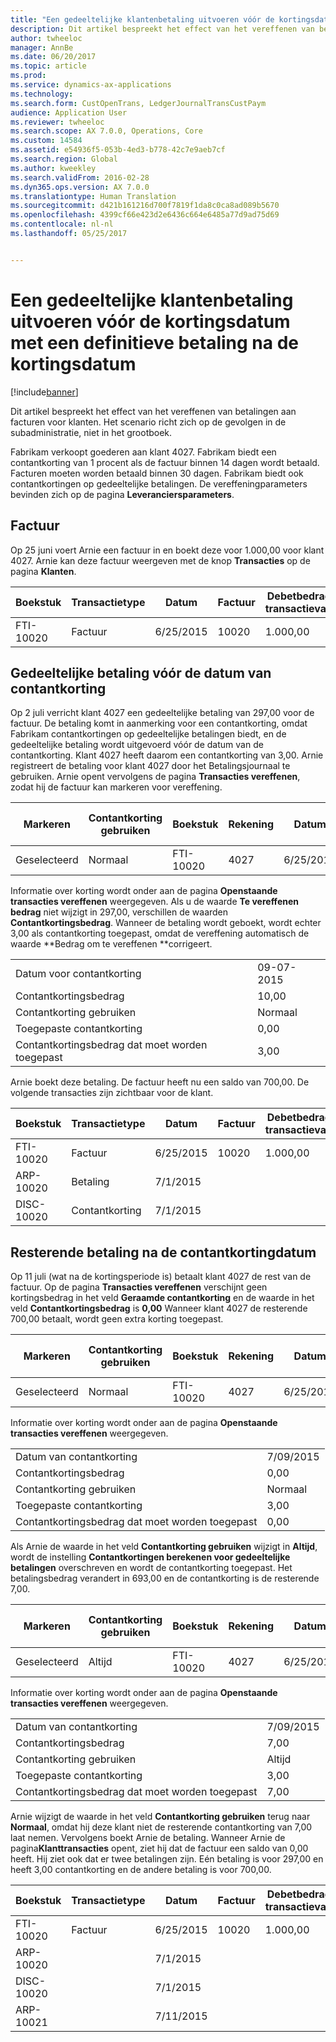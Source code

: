 ```yaml
---
title: "Een gedeeltelijke klantenbetaling uitvoeren vóór de kortingsdatum met een definitieve betaling na de kortingsdatum"
description: Dit artikel bespreekt het effect van het vereffenen van betalingen aan facturen voor klanten. Het scenario richt zich op de gevolgen in de subadministratie, niet in het grootboek.
author: twheeloc
manager: AnnBe
ms.date: 06/20/2017
ms.topic: article
ms.prod: 
ms.service: dynamics-ax-applications
ms.technology: 
ms.search.form: CustOpenTrans, LedgerJournalTransCustPaym
audience: Application User
ms.reviewer: twheeloc
ms.search.scope: AX 7.0.0, Operations, Core
ms.custom: 14584
ms.assetid: e54936f5-053b-4ed3-b778-42c7e9aeb7cf
ms.search.region: Global
ms.author: kweekley
ms.search.validFrom: 2016-02-28
ms.dyn365.ops.version: AX 7.0.0
ms.translationtype: Human Translation
ms.sourcegitcommit: d421b161216d700f7819f1da8c0ca8ad089b5670
ms.openlocfilehash: 4399cf66e423d2e6436c664e6485a77d9ad75d69
ms.contentlocale: nl-nl
ms.lasthandoff: 05/25/2017


---
```


# <a name="settle-a-partial-customer-payment-before-the-discount-date-with-a-final-payment-after-the-discount-date"></a>Een gedeeltelijke klantenbetaling uitvoeren vóór de kortingsdatum met een definitieve betaling na de kortingsdatum

[!include[banner](../includes/banner.md)]


Dit artikel bespreekt het effect van het vereffenen van betalingen aan facturen voor klanten. Het scenario richt zich op de gevolgen in de subadministratie, niet in het grootboek.

Fabrikam verkoopt goederen aan klant 4027. Fabrikam biedt een contantkorting van 1 procent als de factuur binnen 14 dagen wordt betaald. Facturen moeten worden betaald binnen 30 dagen. Fabrikam biedt ook contantkortingen op gedeeltelijke betalingen. De vereffeningparameters bevinden zich op de pagina **Leveranciersparameters**.

## <a name="invoice"></a>Factuur
Op 25 juni voert Arnie een factuur in en boekt deze voor 1.000,00 voor klant 4027. Arnie kan deze factuur weergeven met de knop **Transacties** op de pagina **Klanten**.

| Boekstuk   | Transactietype | Datum      | Factuur | Debetbedrag in transactievaluta | Creditbedrag in transactievaluta | Saldo  | Valuta |
|-----------|------------------|-----------|---------|--------------------------------------|---------------------------------------|----------|----------|
| FTI-10020 | Factuur          | 6/25/2015 | 10020   | 1.000,00                             |                                       | 1.000,00 | USD      |

## <a name="partial-payment-before-the-cash-discount-date"></a>Gedeeltelijke betaling vóór de datum van contantkorting
Op 2 juli verricht klant 4027 een gedeeltelijke betaling van 297,00 voor de factuur. De betaling komt in aanmerking voor een contantkorting, omdat Fabrikam contantkortingen op gedeeltelijke betalingen biedt, en de gedeeltelijke betaling wordt uitgevoerd vóór de datum van de contantkorting. Klant 4027 heeft daarom een contantkorting van 3,00. Arnie registreert de betaling voor klant 4027 door het Betalingsjournaal te gebruiken. Arnie opent vervolgens de pagina **Transacties vereffenen**, zodat hij de factuur kan markeren voor vereffening.

| Markeren     | Contantkorting gebruiken | Boekstuk   | Rekening | Datum      | Vervaldatum  | Factuur | Debetbedrag in transactievaluta | Valuta | Bedrag om te vereffenen |
|----------|-------------------|-----------|---------|-----------|-----------|---------|--------------------------------------|----------|------------------|
| Geselecteerd | Normaal            | FTI-10020 | 4027    | 6/25/2015 | 25/7/2015 | 10020   | 1.000,00                             | USD      | 297,00           |

Informatie over korting wordt onder aan de pagina **Openstaande transacties vereffenen** weergegeven. Als u de waarde **Te vereffenen bedrag** niet wijzigt in 297,00, verschillen de waarden **Contantkortingsbedrag**. Wanneer de betaling wordt geboekt, wordt echter 3,00 als contantkorting toegepast, omdat de vereffening automatisch de waarde **Bedrag om te vereffenen **corrigeert.

|                              |           |
|------------------------------|-----------|
| Datum voor contantkorting           | 09-07-2015 |
| Contantkortingsbedrag         | 10,00     |
| Contantkorting gebruiken            | Normaal    |
| Toegepaste contantkorting          | 0,00      |
| Contantkortingsbedrag dat moet worden toegepast | 3,00      |

Arnie boekt deze betaling. De factuur heeft nu een saldo van 700,00. De volgende transacties zijn zichtbaar voor de klant.

| Boekstuk    | Transactietype | Datum      | Factuur | Debetbedrag in transactievaluta | Creditbedrag in transactievaluta | Saldo | Valuta |
|------------|------------------|-----------|---------|--------------------------------------|---------------------------------------|---------|----------|
| FTI-10020  | Factuur          | 6/25/2015 | 10020   | 1.000,00                             |                                       | 700,00  | USD      |
| ARP-10020  |  Betaling         | 7/1/2015  |         |                                      | 297,00                                | 0,00    | USD      |
| DISC-10020 |  Contantkorting   | 7/1/2015  |         |                                      | 3,00                                  | 0,00    | USD      |

## <a name="remaining-payment-after-the-cash-discount-date"></a>Resterende betaling na de contantkortingdatum
Op 11 juli (wat na de kortingsperiode is) betaalt klant 4027 de rest van de factuur. Op de pagina **Transacties vereffenen** verschijnt geen kortingsbedrag in het veld **Geraamde contantkorting** en de waarde in het veld **Contantkortingsbedrag** is **0,00** Wanneer klant 4027 de resterende 700,00 betaalt, wordt geen extra korting toegepast.

| Markeren     | Contantkorting gebruiken | Boekstuk   | Rekening | Datum      | Vervaldatum  | Factuur | Debetbedrag in transactievaluta | Valuta | Bedrag om te vereffenen |
|----------|-------------------|-----------|---------|-----------|-----------|---------|--------------------------------------|----------|------------------|
| Geselecteerd | Normaal            | FTI-10020 | 4027    | 6/25/2015 | 25/7/2015 | 10020   | 700,00                               | USD      | 700,00           |

Informatie over korting wordt onder aan de pagina **Openstaande transacties vereffenen** weergegeven.

|                              |           |
|------------------------------|-----------|
| Datum van contantkorting           | 7/09/2015 |
| Contantkortingsbedrag         | 0,00      |
| Contantkorting gebruiken            | Normaal    |
| Toegepaste contantkorting          | 3,00      |
| Contantkortingsbedrag dat moet worden toegepast | 0,00      |

Als Arnie de waarde in het veld **Contantkorting gebruiken** wijzigt in **Altijd**, wordt de instelling **Contantkortingen berekenen voor gedeeltelijke betalingen** overschreven en wordt de contantkorting toegepast. Het betalingsbedrag verandert in 693,00 en de contantkorting is de resterende 7,00.

| Markeren     | Contantkorting gebruiken | Boekstuk   | Rekening | Datum      | Vervaldatum  | Factuur | Debetbedrag in transactievaluta | Creditbedrag in transactievaluta | Valuta | Bedrag om te vereffenen |
|----------|-------------------|-----------|---------|-----------|-----------|---------|--------------------------------------|---------------------------------------|----------|------------------|
| Geselecteerd | Altijd            | FTI-10020 | 4027    | 6/25/2015 | 25/7/2015 | 10020   | 700,00                               |                                       | USD      | 693,00           |

Informatie over korting wordt onder aan de pagina **Openstaande transacties vereffenen** weergegeven.

|                              |           |
|------------------------------|-----------|
| Datum van contantkorting           | 7/09/2015 |
| Contantkortingsbedrag         | 7,00      |
| Contantkorting gebruiken            | Altijd    |
| Toegepaste contantkorting          | 3,00      |
| Contantkortingsbedrag dat moet worden toegepast | 7,00      |

Arnie wijzigt de waarde in het veld **Contantkorting gebruiken** terug naar **Normaal**, omdat hij deze klant niet de resterende contantkorting van 7,00 laat nemen. Vervolgens boekt Arnie de betaling. Wanneer Arnie de pagina**Klanttransacties** opent, ziet hij dat de factuur een saldo van 0,00 heeft. Hij ziet ook dat er twee betalingen zijn. Eén betaling is voor 297,00 en heeft 3,00 contantkorting en de andere betaling is voor 700,00.

| Boekstuk    | Transactietype | Datum      | Factuur | Debetbedrag in transactievaluta | Creditbedrag in transactievaluta | Saldo | Valuta |
|------------|------------------|-----------|---------|--------------------------------------|---------------------------------------|---------|----------|
| FTI-10020  | Factuur          | 6/25/2015 | 10020   | 1.000,00                             |                                       | 0,00    | USD      |
| ARP-10020  |                  | 7/1/2015  |         |                                      | 297,00                                | 0,00    | USD      |
| DISC-10020 |                  | 7/1/2015  |         |                                      | 3,00                                  | 0,00    | USD      |
| ARP-10021  |                  | 7/11/2015 |         |                                      | 700,00                                | 0,00    | USD      |







